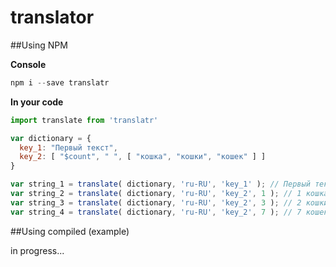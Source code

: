 # translator

##Using NPM

**Console**

```javascript
npm i --save translatr
```
**In your code**
```javascript
import translate from 'translatr'

var dictionary = {
  key_1: "Первый текст",
  key_2: [ "$count", " ", [ "кошка", "кошки", "кошек" ] ]
}

var string_1 = translate( dictionary, 'ru-RU', 'key_1' ); // Первый текст
var string_2 = translate( dictionary, 'ru-RU', 'key_2', 1 ); // 1 кошка
var string_3 = translate( dictionary, 'ru-RU', 'key_2', 3 ); // 2 кошки
var string_4 = translate( dictionary, 'ru-RU', 'key_2', 7 ); // 7 кошек
```
##Using compiled (example)

in progress...

